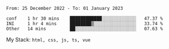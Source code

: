 <!--START_SECTION:waka-->

```text
From: 25 December 2022 - To: 01 January 2023

conf    1 hr 30 mins    ████████████░░░░░░░░░░░░░   47.37 %
INI     1 hr 4 mins     ████████▒░░░░░░░░░░░░░░░░   33.74 %
Other   14 mins         ██░░░░░░░░░░░░░░░░░░░░░░░   07.63 %
```

<!--END_SECTION:waka-->
My Stack: `html, css, js, ts, vue`
